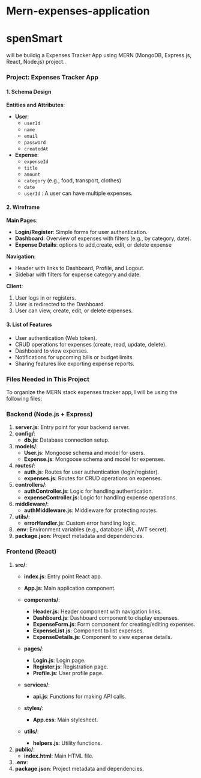 # Mern-expenses-application
# spenSmart
will be buildig a  Expenses Tracker App using MERN (MongoDB, Express.js, React, Node.js) project..
### Project: Expenses Tracker App

#### 1. Schema Design
**Entities and Attributes**:
- **User**: 
  - `userId` 
  - `name`
  - `email`
  - `password`
  - `createdAt`
- **Expense**:
  - `expenseId` 
  - `title`
  - `amount`
  - `category` (e.g., food, transport, clothes)
  - `date`
  - `userId` 
: A user can have multiple expenses.

#### 2. Wireframe
**Main Pages**:
- **Login/Register**: Simple forms for user authentication.
- **Dashboard**: Overview of expenses with filters (e.g., by category, date).
- **Expense Details**:  options to add,create, edit, or delete expense

**Navigation**:
- Header with links to Dashboard, Profile, and Logout.
- Sidebar with filters for expense category and date.

**Client**:
1. User logs in or registers.
2. User is redirected to the Dashboard.
3. User can view, create, edit, or delete expenses.

#### 3. List of Features
- User authentication (Web token).
- CRUD operations for expenses (create, read, update, delete).
- Dashboard to view expenses.
- Notifications for upcoming bills or budget limits.
- Sharing features like exporting expense reports.

### Files Needed in This Project
To organize the MERN stack expenses tracker app, I will be using the following files:


### Backend (Node.js + Express)
1. **server.js**: Entry point for your backend server.
2. **config/**:
   - **db.js**: Database connection setup.
3. **models/**:
   - **User.js**: Mongoose schema and model for users.
   - **Expense.js**: Mongoose schema and model for expenses.
4. **routes/**:
   - **auth.js**: Routes for user authentication (login/register).
   - **expenses.js**: Routes for CRUD operations on expenses.
5. **controllers/**:
   - **authController.js**: Logic for handling authentication.
   - **expenseController.js**: Logic for handling expense operations.
6. **middleware/**:
   - **authMiddleware.js**: Middleware for protecting routes.
7. **utils/**:
   - **errorHandler.js**: Custom error handling logic.
8. **.env**: Environment variables (e.g., database URI, JWT secret).
9. **package.json**: Project metadata and dependencies.

### Frontend (React)
1. **src/**:
   - **index.js**: Entry point React app.
   - **App.js**: Main application component.
   - **components/**:
     - **Header.js**: Header component with navigation links.
     - **Dashboard.js**: Dashboard component to display expenses.
     - **ExpenseForm.js**: Form component for creating/editing expenses.
     - **ExpenseList.js**: Component to list expenses.
     - **ExpenseDetails.js**: Component to view expense details.
   - **pages/**:
     - **Login.js**: Login page.
     - **Register.js**: Registration page.
     - **Profile.js**: User profile page.
   
   - **services/**:
     - **api.js**: Functions for making API calls.
   - **styles/**:
     - **App.css**: Main stylesheet.
   - **utils/**:
     - **helpers.js**: Utility functions.
2. **public/**:
   - **index.html**: Main HTML file.
3. **.env**: 
4. **package.json**: Project metadata and dependencies.


